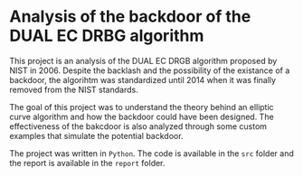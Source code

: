 # Analysis of the backdoor of the DUAL EC DRBG algorithm

This project is an analysis of the DUAL EC DRGB algorithm proposed by NIST in 2006. Despite the backlash and the possibility of the existance of a backdoor, the algorihtm was standardized until 2014 when it was finally removed from the NIST standards.

The goal of this project was to understand the theory behind an elliptic curve algorithm and how the backdoor could have been designed. The effectiveness of the bakcdoor is also analyzed through some custom examples that simulate the potential backdoor.

The project was written in `Python`. The code is available in the `src` folder and the report is available in the `report` folder.
